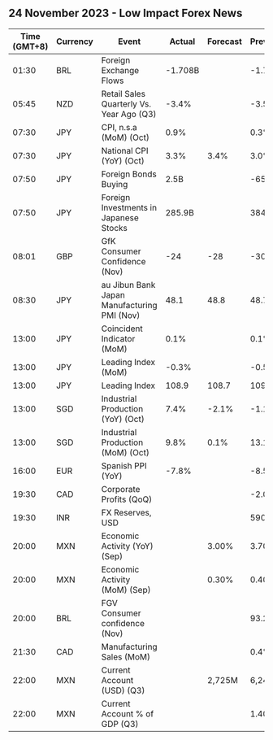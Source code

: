 ## 24 November 2023 - Low Impact Forex News

| Time (GMT+8) | Currency | Event | Actual | Forecast | Previous |
|------|----------|-------|--------|----------|----------|
| 01:30 | BRL | Foreign Exchange Flows | -1.708B |  | -1.767B |
| 05:45 | NZD | Retail Sales Quarterly Vs. Year Ago (Q3) | -3.4% |  | -3.5% |
| 07:30 | JPY | CPI, n.s.a (MoM) (Oct) | 0.9% |  | 0.3% |
| 07:30 | JPY | National CPI (YoY) (Oct) | 3.3% | 3.4% | 3.0% |
| 07:50 | JPY | Foreign Bonds Buying | 2.5B |  | -65.8B |
| 07:50 | JPY | Foreign Investments in Japanese Stocks | 285.9B |  | 384.2B |
| 08:01 | GBP | GfK Consumer Confidence (Nov) | -24 | -28 | -30 |
| 08:30 | JPY | au Jibun Bank Japan Manufacturing PMI (Nov) | 48.1 | 48.8 | 48.7 |
| 13:00 | JPY | Coincident Indicator (MoM) | 0.1% |  | 0.1% |
| 13:00 | JPY | Leading Index (MoM) | -0.3% |  | -0.5% |
| 13:00 | JPY | Leading Index | 108.9 | 108.7 | 109.2 |
| 13:00 | SGD | Industrial Production (YoY) (Oct) | 7.4% | -2.1% | -1.1% |
| 13:00 | SGD | Industrial Production (MoM) (Oct) | 9.8% | 0.1% | 13.1% |
| 16:00 | EUR | Spanish PPI (YoY) | -7.8% |  | -8.5% |
| 19:30 | CAD | Corporate Profits (QoQ) |  |  | -2.0% |
| 19:30 | INR | FX Reserves, USD |  |  | 590.32B |
| 20:00 | MXN | Economic Activity (YoY) (Sep) |  | 3.00% | 3.70% |
| 20:00 | MXN | Economic Activity (MoM) (Sep) |  | 0.30% | 0.40% |
| 20:00 | BRL | FGV Consumer confidence (Nov) |  |  | 93.2 |
| 21:30 | CAD | Manufacturing Sales (MoM) |  |  | 0.4% |
| 22:00 | MXN | Current Account (USD) (Q3) |  | 2,725M | 6,247M |
| 22:00 | MXN | Current Account % of GDP (Q3) |  |  | 1.40% |
